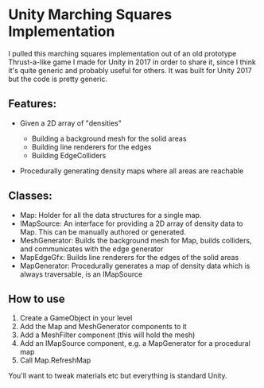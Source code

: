 # Unity Marching Squares Implementation

I pulled this marching squares implementation out of an old prototype Thrust-a-like game I made for Unity in 2017 
in order to share it, since I think it's quite generic and probably useful for others. It was built for Unity 2017 
but the code is pretty generic.

## Features:

* Given a 2D array of "densities"
  * Building a background mesh for the solid areas
  * Building line renderers for the edges
  * Building EdgeColliders

* Procedurally generating density maps where all areas are reachable

## Classes: 

* Map: Holder for all the data structures for a single map.
* IMapSource: An interface for providing a 2D array of density data to Map. This can be manually authored or generated.
* MeshGenerator: Builds the background mesh for Map, builds colliders, and communicates with the edge generator
* MapEdgeGfx: Builds line renderers for the edges of the solid areas
* MapGenerator: Procedurally generates a map of density data which is always traversable, is an IMapSource
  
## How to use
  
 1. Create a GameObject in your level
 2. Add the Map and MeshGenerator components to it
 3. Add a MeshFilter component (this will hold the mesh)
 4. Add an IMapSource component, e.g. a MapGenerator for a procedural map
 5. Call Map.RefreshMap
   
You'll want to tweak materials etc but everything is standard Unity.
   
 
  

